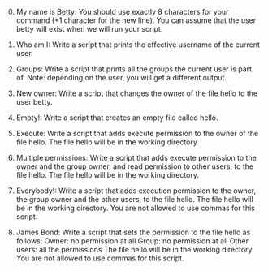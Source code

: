 0. My name is Betty:
You should use exactly 8 characters for your command (+1 character for the new line).
You can assume that the user betty will exist when we will run your script.

1. Who am I:
Write a script that prints the effective username of the current user.

2. Groups:
Write a script that prints all the groups the current user is part of.
Note: depending on the user, you will get a different output.

3. New owner:
Write a script that changes the owner of the file hello to the user betty.

4. Empty!:
Write a script that creates an empty file called hello.

5. Execute:
Write a script that adds execute permission to the owner of the file hello.
The file hello will be in the working directory

6. Multiple permissions:
Write a script that adds execute permission to the owner and the group owner, and read permission to other users, to the file hello.
The file hello will be in the working directory.

7. Everybody!:
Write a script that adds execution permission to the owner, the group owner and the other users, to the file hello.
The file hello will be in the working directory.
You are not allowed to use commas for this script.

8. James Bond:
Write a script that sets the permission to the file hello as follows:
Owner: no permission at all
Group: no permission at all
Other users: all the permissions
The file hello will be in the working directory You are not allowed to use commas for this script.
